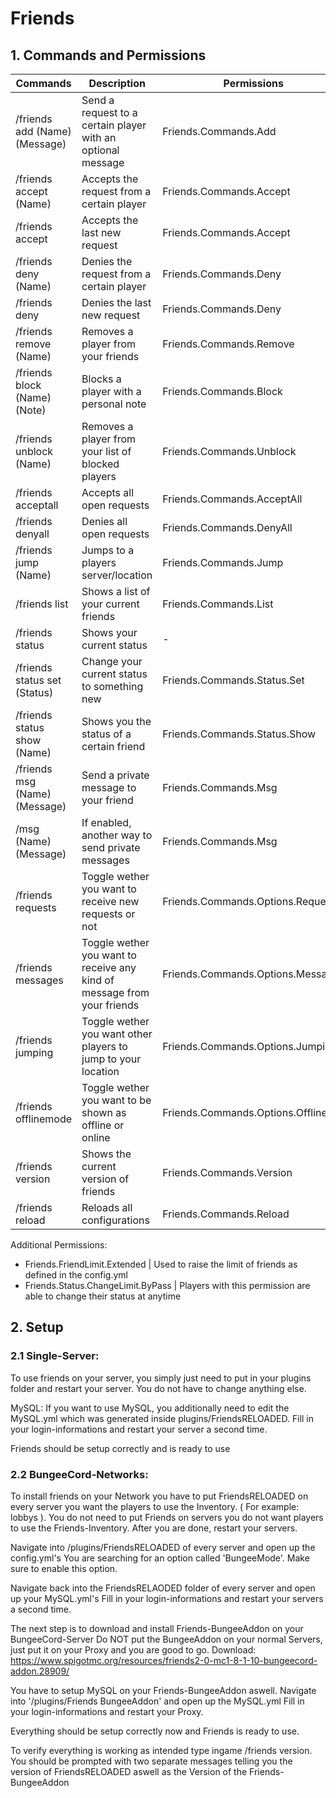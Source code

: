 # Friends

## 1. Commands and Permissions

| Commands | Description | Permissions |
| --- | --- | --- |
| /friends add (Name) (Message) | Send a request to a certain player with an optional message | Friends.Commands.Add |
| /friends accept (Name) | Accepts the request from a certain player | Friends.Commands.Accept |
| /friends accept | Accepts the last new request | Friends.Commands.Accept |
| /friends deny (Name) | Denies the request from a certain player | Friends.Commands.Deny |
| /friends deny | Denies the last new request | Friends.Commands.Deny |
| /friends remove (Name) | Removes a player from your friends | Friends.Commands.Remove |
| /friends block (Name) (Note) | Blocks a player with a personal note | Friends.Commands.Block |
| /friends unblock (Name) | Removes a player from your list of blocked players | Friends.Commands.Unblock |
| /friends acceptall | Accepts all open requests | Friends.Commands.AcceptAll |
| /friends denyall | Denies all open requests | Friends.Commands.DenyAll |
| /friends jump (Name) | Jumps to a players server/location | Friends.Commands.Jump
| /friends list | Shows a list of your current friends | Friends.Commands.List |
| /friends status | Shows your current status | - |
| /friends status set (Status) | Change your current status to something new | Friends.Commands.Status.Set |
| /friends status show (Name) | Shows you the status of a certain friend | Friends.Commands.Status.Show |
| /friends msg (Name) (Message) | Send a private message to your friend | Friends.Commands.Msg |
| /msg (Name) (Message) | If enabled, another way to send private messages | Friends.Commands.Msg |
| /friends requests | Toggle wether you want to receive new requests or not | Friends.Commands.Options.Requests |
| /friends messages | Toggle wether you want to receive any kind of message from your friends | Friends.Commands.Options.Messages |
| /friends jumping | Toggle wether you want other players to jump to your location | Friends.Commands.Options.Jumping |
| /friends offlinemode | Toggle wether you want to be shown as offline or online | Friends.Commands.Options.Offline |
| /friends version | Shows the current version of friends | Friends.Commands.Version |
| /friends reload | Reloads all configurations | Friends.Commands.Reload |

Additional Permissions:
- Friends.FriendLimit.Extended | Used to raise the limit of friends as defined in the config.yml
- Friends.Status.ChangeLimit.ByPass | Players with this permission are able to change their status at anytime


## 2. Setup

### 2.1 Single-Server:

To use friends on your server, you simply just need to put in your plugins folder and restart your server.
You do not have to change anything else.

MySQL:
If you want to use MySQL, you additionally need to edit the MySQL.yml which was generated inside plugins/FriendsRELOADED.
Fill in your login-informations and restart your server a second time.

Friends should be setup correctly and is ready to use

### 2.2 BungeeCord-Networks:

To install friends on your Network you have to put FriendsRELOADED on every server you want the players to use the Inventory. ( For example: lobbys ).
You do not need to put Friends on servers you do not want players to use the Friends-Inventory.
After you are done, restart your servers.

Navigate into /plugins/FriendsRELOADED of every server and open up the config.yml's
You are searching for an option called 'BungeeMode'. 
Make sure to enable this option.

Navigate back into the FriendsRELAODED folder of every server and open up your MySQL.yml's
Fill in your login-informations and restart your servers a second time.

The next step is to download and install Friends-BungeeAddon on your BungeeCord-Server
Do NOT put the BungeeAddon on your normal Servers, just put it on your Proxy and you are good to go.
Download: https://www.spigotmc.org/resources/friends2-0-mc1-8-1-10-bungeecord-addon.28909/

You have to setup MySQL on your Friends-BungeeAddon aswell.
Navigate into '/plugins/Friends BungeeAddon' and open up the MySQL.yml
Fill in your login-informations and restart your Proxy.

Everything should be setup correctly now and Friends is ready to use.

To verify everything is working as intended type ingame /friends version. You should be prompted with two separate messages telling you the version of FriendsRELOADED aswell as the Version of the Friends-BungeeAddon



